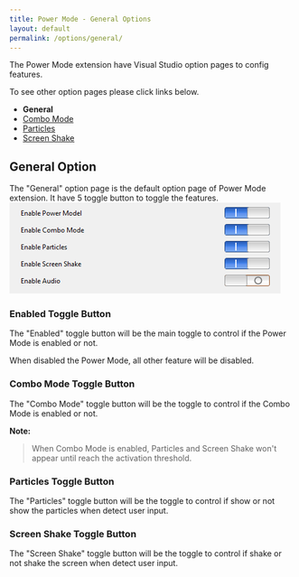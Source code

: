 ```yaml
---
title: Power Mode - General Options
layout: default
permalink: /options/general/
---
```


The Power Mode extension have Visual Studio option pages to config features.

To see other option pages please click links below.
* **General**
* [Combo Mode](../combomode)
* [Particles](../particles)
* [Screen Shake](../screenshake)

## General Option

The "General" option page is the default option page of Power Mode extension. It have 5 toggle button to toggle the features.
![General Option Pages](../images/option-general.jpg)

### **Enabled** Toggle Button

The "Enabled" toggle button will be the main toggle to control if the Power Mode is enabled or not.

When disabled the Power Mode, all other feature will be disabled.

### **Combo Mode** Toggle Button

The "Combo Mode" toggle button will be the toggle to control if the Combo Mode is enabled or not.

**Note:**

> When Combo Mode is enabled, Particles and Screen Shake won't appear until reach the activation threshold.

### **Particles** Toggle Button

The "Particles" toggle button will be the toggle to control if show or not show the particles when detect user input.

### **Screen Shake** Toggle Button

The "Screen Shake" toggle button will be the toggle to control if shake or not shake the screen when detect user input.
